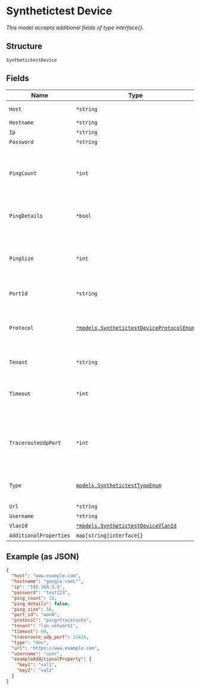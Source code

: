 
# Synthetictest Device

*This model accepts additional fields of type interface{}.*

## Structure

`SynthetictestDevice`

## Fields

| Name | Type | Tags | Description |
|  --- | --- | --- | --- |
| `Host` | `*string` | Optional | If `type`==`lan_connectivity` |
| `Hostname` | `*string` | Optional | If `type`==`dns` |
| `Ip` | `*string` | Optional | If `type`==`arp` |
| `Password` | `*string` | Optional | If `type`==`radius` |
| `PingCount` | `*int` | Optional | If `type`==`lan_connectivity`<br><br>**Default**: `10`<br><br>**Constraints**: `>= 10`, `<= 60` |
| `PingDetails` | `*bool` | Optional | If `type`==`lan_connectivity`<br><br>**Default**: `false` |
| `PingSize` | `*int` | Optional | If `type`==`lan_connectivity`<br><br>**Default**: `56`<br><br>**Constraints**: `>= 56`, `<= 65535` |
| `PortId` | `*string` | Optional | If `type`==`speedtest`, required for ssr |
| `Protocol` | [`*models.SynthetictestDeviceProtocolEnum`](../../doc/models/synthetictest-device-protocol-enum.md) | Optional | if `type`==`lan_connectivity`. enum: `ping`, `traceroute`, `ping+traceroute`<br><br>**Default**: `"ping+traceroute"` |
| `Tenant` | `*string` | Optional | If `type`==`curl` or `type`==`lan_connectivity` |
| `Timeout` | `*int` | Optional | If `type`==`curl`<br><br>**Default**: `60`<br><br>**Constraints**: `>= 30`, `<= 120` |
| `TracerouteUdpPort` | `*int` | Optional | SRX only, traceroute udp port<br><br>**Default**: `33434`<br><br>**Constraints**: `>= 0`, `<= 65535` |
| `Type` | [`models.SynthetictestTypeEnum`](../../doc/models/synthetictest-type-enum.md) | Required | enum: `arp`, `curl`, `dhcp`, `dhcp6`, `dns`, `lan_connectivity`, `radius`, `speedtest` |
| `Url` | `*string` | Optional | If `type`==`curl` |
| `Username` | `*string` | Optional | If `type`==`radius` |
| `VlanId` | [`*models.SynthetictestDeviceVlanId`](../../doc/models/containers/synthetictest-device-vlan-id.md) | Optional | Required for AP |
| `AdditionalProperties` | `map[string]interface{}` | Optional | - |

## Example (as JSON)

```json
{
  "host": "www.example.com",
  "hostname": "google.com\"",
  "ip": "192.168.3.5",
  "password": "test123",
  "ping_count": 10,
  "ping_details": false,
  "ping_size": 56,
  "port_id": "wan0",
  "protocol": "ping+traceroute",
  "tenant": "lan_network1",
  "timeout": 60,
  "traceroute_udp_port": 33434,
  "type": "dns",
  "url": "https://www.example.com",
  "username": "user",
  "exampleAdditionalProperty": {
    "key1": "val1",
    "key2": "val2"
  }
}
```

